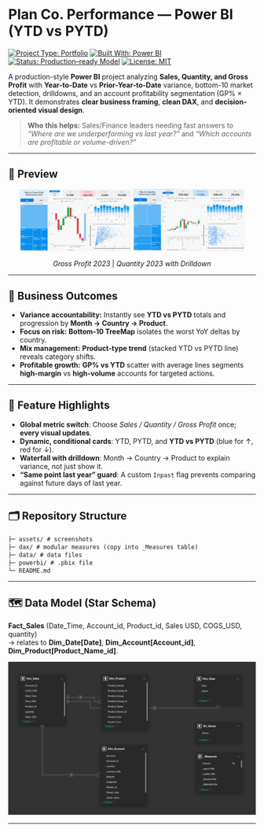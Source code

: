 # Plan Co. Performance — Power BI (YTD vs PYTD)

[![Project Type: Portfolio](https://img.shields.io/badge/Project-Portfolio-blue)](#)
[![Built With: Power BI](https://img.shields.io/badge/Built%20with-Power%20BI-black)](#)
[![Status: Production–ready Model](https://img.shields.io/badge/Status-Production--style-green)](#)
[![License: MIT](https://img.shields.io/badge/License-MIT-lightgrey)](LICENSE)

A production-style **Power BI** project analyzing **Sales, Quantity, and Gross Profit** with **Year-to-Date** vs **Prior-Year-to-Date** variance, bottom-10 market detection, drilldowns, and an account profitability segmentation (GP% × YTD). It demonstrates **clear business framing**, **clean DAX**, and **decision-oriented visual design**.

> **Who this helps:** Sales/Finance leaders needing fast answers to *“Where are we underperforming vs last year?”* and *“Which accounts are profitable or volume-driven?”*

---

## 📸 Preview

<p align="center">
  <img src="assets/gp_2023_ss.png" width="45%" />
  <img src="assets/qty_2023_ss.png" width="45%" />
</p>
<p align="center">
  <em>  Gross Profit 2023  </em> | <em>  Quantity 2023 with Drilldown  </em>
</p>

---

## 🎯 Business Outcomes

- **Variance accountability:** Instantly see **YTD vs PYTD** totals and progression by **Month → Country → Product**.
- **Focus on risk:** **Bottom-10 TreeMap** isolates the worst YoY deltas by country.
- **Mix management:** **Product-type trend** (stacked YTD vs PYTD line) reveals category shifts.
- **Profitable growth:** **GP% vs YTD** scatter with average lines segments **high-margin** vs **high-volume** accounts for targeted actions.

---

## 🧠 Feature Highlights

- **Global metric switch**: Choose *Sales / Quantity / Gross Profit* once; **every visual updates**.
- **Dynamic, conditional cards**: YTD, PYTD, and **YTD vs PYTD** (blue for ↑, red for ↓).
- **Waterfall with drilldown**: Month → Country → Product to explain variance, not just show it.
- **“Same point last year” guard**: A custom `Inpast` flag prevents comparing against future days of last year.

---

## 🗂 Repository Structure

```
├─ assets/ # screenshots
├─ dax/ # modular measures (copy into _Measures table)
├─ data/ # data files
├─ powerbi/ # .pbix file
└─ README.md
```


---

## 🗺 Data Model (Star Schema)

**Fact_Sales** (Date_Time, Account_id, Product_id, Sales USD, COGS_USD, quantity)  
→ relates to **Dim_Date[Date]**, **Dim_Account[Account_id]**, **Dim_Product[Product_Name_id]**.

![Data Model & Relationships](assets/data_model_ss.png)

---




